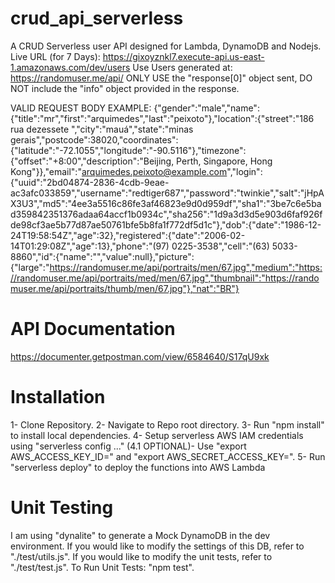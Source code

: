 # crud_api_serverless
A CRUD Serverless user API designed for Lambda, DynamoDB and Nodejs.
Live URL (for 7 Days): https://gixoyznkl7.execute-api.us-east-1.amazonaws.com/dev/users
Use Users generated at: https://randomuser.me/api/
ONLY USE the "response[0]" object sent, DO NOT include the "info" object provided in the response.

VALID REQUEST BODY EXAMPLE: {"gender":"male","name":{"title":"mr","first":"arquimedes","last":"peixoto"},"location":{"street":"186 rua dezessete ","city":"mauá","state":"minas gerais","postcode":38020,"coordinates":{"latitude":"-72.1055","longitude":"-90.5116"},"timezone":{"offset":"+8:00","description":"Beijing, Perth, Singapore, Hong Kong"}},"email":"arquimedes.peixoto@example.com","login":{"uuid":"2bd04874-2836-4cdb-9eae-ac3afc033859","username":"redtiger687","password":"twinkie","salt":"jHpAX3U3","md5":"4ee3a5516c86fe3af46823e9d0d959df","sha1":"3be7c6e5bad359842351376adaa64accf1b0934c","sha256":"1d9a3d3d5e903d6faf926fde98cf3ae5b77d87ae50761bfe5b8fa1f772df5d1c"},"dob":{"date":"1986-12-24T19:58:54Z","age":32},"registered":{"date":"2006-02-14T01:29:08Z","age":13},"phone":"(97) 0225-3538","cell":"(63) 5033-8860","id":{"name":"","value":null},"picture":{"large":"https://randomuser.me/api/portraits/men/67.jpg","medium":"https://randomuser.me/api/portraits/med/men/67.jpg","thumbnail":"https://randomuser.me/api/portraits/thumb/men/67.jpg"},"nat":"BR"}

# API Documentation
https://documenter.getpostman.com/view/6584640/S17qU9xk

# Installation
1- Clone Repository.
2- Navigate to Repo root directory.
3- Run "npm install" to install local dependencies.
4- Setup serverless AWS IAM credentials using "serverless config ..." 
(4.1 OPTIONAL)- Use "export AWS_ACCESS_KEY_ID=<your-key-here>" 
    and "export AWS_SECRET_ACCESS_KEY=<your-secret-key-here>".
5- Run "serverless deploy" to deploy the functions into AWS Lambda

# Unit Testing
I am using "dynalite" to generate a Mock DynamoDB in the dev environment.
If you would like to modify the settings of this DB, refer to "./test/utils.js".
If you would like to modify the unit tests, refer to "./test/test.js".
To Run Unit Tests: "npm test".


